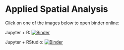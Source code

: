 # Applied Spatial Analysis

Click on one of the images below to open binder online:

Jupyter + R:  [![Binder](https://mybinder.org/badge_logo.svg)](https://mybinder.org/v2/gh/mattcingram/spatial/HEAD)

Jupyter + RStudio:  [![Binder](https://mybinder.org/badge_logo.svg)](https://mybinder.org/v2/gh/mattcingram/spatial/HEAD?urlpath=rstudio)
